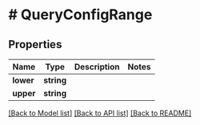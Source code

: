 # # QueryConfigRange

## Properties

Name | Type | Description | Notes
------------ | ------------- | ------------- | -------------
**lower** | **string** |  | 
**upper** | **string** |  | 

[[Back to Model list]](../../README.md#documentation-for-models) [[Back to API list]](../../README.md#documentation-for-api-endpoints) [[Back to README]](../../README.md)


